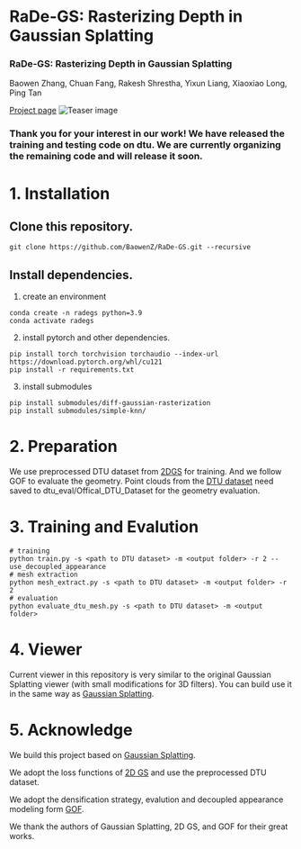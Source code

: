 # RaDe-GS: Rasterizing Depth in Gaussian Splatting

### RaDe-GS: Rasterizing Depth in Gaussian Splatting
Baowen Zhang, Chuan Fang, Rakesh Shrestha, Yixun Liang, Xiaoxiao Long, Ping Tan

[Project page](https://baowenz.github.io/radegs/)
![Teaser image](assets/teaser.png)
### Thank you for your interest in our work! We have released the training and testing code on dtu. We are currently organizing the remaining code and will release it soon.

# 1. Installation
## Clone this repository.
```
git clone https://github.com/BaowenZ/RaDe-GS.git --recursive
```

## Install dependencies.
1. create an environment
```
conda create -n radegs python=3.9
conda activate radegs
```

2. install pytorch and other dependencies.
```
pip install torch torchvision torchaudio --index-url https://download.pytorch.org/whl/cu121
pip install -r requirements.txt
```

3. install submodules
```
pip install submodules/diff-gaussian-rasterization
pip install submodules/simple-knn/
```

# 2. Preparation
We use preprocessed DTU dataset from [2DGS](https://surfsplatting.github.io/) for training. And we follow GOF to evaluate the geometry. Point clouds from the [DTU dataset](https://roboimagedata.compute.dtu.dk/?page_id=36) need saved to dtu_eval/Offical_DTU_Dataset for the geometry evaluation. 

# 3. Training and Evalution
```
# training
python train.py -s <path to DTU dataset> -m <output folder> -r 2 --use_decoupled_appearance
# mesh extraction
python mesh_extract.py -s <path to DTU dataset> -m <output folder> -r 2
# evaluation
python evaluate_dtu_mesh.py -s <path to DTU dataset> -m <output folder>
```

# 4. Viewer
Current viewer in this repository is very similar to the original Gaussian Splatting viewer (with small modifications for 3D filters).
You can build use it in the same way as [Gaussian Splatting](https://github.com/graphdeco-inria/gaussian-splatting).


# 5. Acknowledge
We build this project based on [Gaussian Splatting](https://github.com/graphdeco-inria/gaussian-splatting).

We adopt the loss functions of [2D GS](https://github.com/hbb1/2d-gaussian-splatting) and use the preprocessed DTU dataset.

We adopt the densification strategy, evalution and decoupled appearance modeling form [GOF](https://github.com/autonomousvision/gaussian-opacity-fields/tree/main).

We thank the authors of Gaussian Splatting, 2D GS, and GOF for their great works.